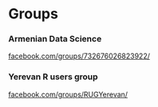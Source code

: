 # Groups

### Armenian Data Science  
[facebook.com/groups/732676026823922/]([https://www.facebook.com/groups/732676026823922/])

### Yerevan R users group  
[facebook.com/groups/RUGYerevan/](https://www.facebook.com/groups/RUGYerevan/)
